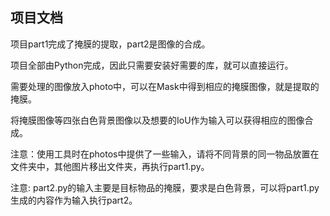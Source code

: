 ## 项目文档

项目part1完成了掩膜的提取，part2是图像的合成。

项目全部由Python完成，因此只需要安装好需要的库，就可以直接运行。

需要处理的图像放入photo中，可以在Mask中得到相应的掩膜图像，就是提取的掩膜。

将掩膜图像等四张白色背景图像以及想要的IoU作为输入可以获得相应的图像合成。

注意：使用工具时在photos中提供了一些输入，请将不同背景的同一物品放置在文件夹中，其他图片移出文件夹，再执行part1.py。

注意: part2.py的输入主要是目标物品的掩膜，要求是白色背景，可以将part1.py生成的内容作为输入执行part2。